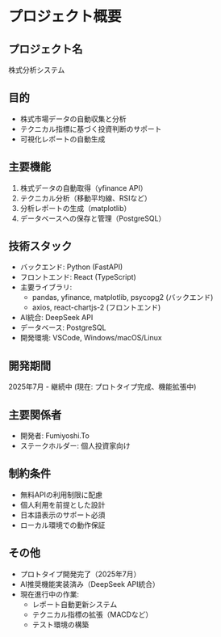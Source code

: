 # プロジェクト概要

## プロジェクト名
株式分析システム

## 目的
- 株式市場データの自動収集と分析
- テクニカル指標に基づく投資判断のサポート
- 可視化レポートの自動生成

## 主要機能
1. 株式データの自動取得（yfinance API）
2. テクニカル分析（移動平均線、RSIなど）
3. 分析レポートの生成（matplotlib）
4. データベースへの保存と管理（PostgreSQL）

## 技術スタック
- バックエンド: Python (FastAPI)
- フロントエンド: React (TypeScript)
- 主要ライブラリ: 
  - pandas, yfinance, matplotlib, psycopg2 (バックエンド)
  - axios, react-chartjs-2 (フロントエンド)
- AI統合: DeepSeek API
- データベース: PostgreSQL
- 開発環境: VSCode, Windows/macOS/Linux

## 開発期間
2025年7月 - 継続中 (現在: プロトタイプ完成、機能拡張中)

## 主要関係者
- 開発者: Fumiyoshi.To
- ステークホルダー: 個人投資家向け

## 制約条件
- 無料APIの利用制限に配慮
- 個人利用を前提とした設計
- 日本語表示のサポート必須
- ローカル環境での動作保証

## その他
- プロトタイプ開発完了（2025年7月）
- AI推奨機能実装済み（DeepSeek API統合）
- 現在進行中の作業:
  - レポート自動更新システム
  - テクニカル指標の拡張（MACDなど）
  - テスト環境の構築
